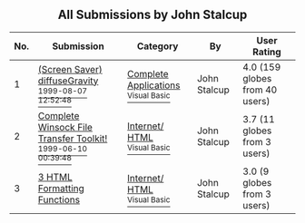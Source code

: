 ﻿<div align="center">

## All Submissions by John Stalcup

</div>

No.  | Submission | Category | By   | User Rating
---- | ---------- | -------- | ---- | -----------
1 | [\(Screen Saver\) diffuseGravity<br /><sup>1999-08-07 12:52:48</sup>](https://github.com/Planet-Source-Code/john-stalcup-screen-saver-diffusegravity__1-2852) | [Complete Applications<br /><sup>Visual Basic</sup>](../ByCategory/complete-applications__1-27.md) | John Stalcup | 4.0 (159 globes from 40 users)
2 | [Complete Winsock File Transfer Toolkit\!<br /><sup>1999-06-10 00:39:48</sup>](https://github.com/Planet-Source-Code/john-stalcup-complete-winsock-file-transfer-toolkit__1-2039) | [Internet/ HTML<br /><sup>Visual Basic</sup>](../ByCategory/internet-html__1-34.md) | John Stalcup | 3.7 (11 globes from 3 users)
3 | [3 HTML Formatting Functions<br />](https://github.com/Planet-Source-Code/john-stalcup-3-html-formatting-functions__1-1538) | [Internet/ HTML<br /><sup>Visual Basic</sup>](../ByCategory/internet-html__1-34.md) | John Stalcup | 3.0 (9 globes from 3 users)

